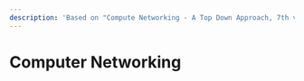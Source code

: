 ```yaml
---
description: 'Based on "Compute Networking - A Top Down Approach, 7th version'
---
```


# Computer Networking

